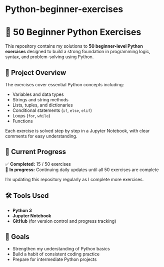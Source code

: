 # Python-beginner-exercises
# 🐍 50 Beginner Python Exercises

This repository contains my solutions to **50 beginner-level Python exercises** designed to build a strong foundation in programming logic, syntax, and problem-solving using Python.

## 📘 Project Overview

The exercises cover essential Python concepts including:
- Variables and data types  
- Strings and string methods  
- Lists, tuples, and dictionaries  
- Conditional statements (`if`, `else`, `elif`)  
- Loops (`for`, `while`)  
- Functions    

Each exercise is solved step by step in a Jupyter Notebook, with clear comments for easy understanding.

## 🧠 Current Progress

✅ **Completed:** 15 / 50 exercises  
🚧 **In progress:** Continuing daily updates until all 50 exercises are complete  

I’m updating this repository regularly as I complete more exercises.


## 🛠 Tools Used

- **Python 3**
- **Jupyter Notebook**
- **GitHub** (for version control and progress tracking)

## 🎯 Goals

- Strengthen my understanding of Python basics  
- Build a habit of consistent coding practice  
- Prepare for intermediate Python projects 
